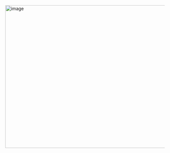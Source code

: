 <img width="698" height="451" alt="image" src="https://github.com/user-attachments/assets/38755986-e547-4614-b460-36c608ebd3ea" />


<!--
**chihsuanlu/chihsuanlu** is a ✨ _special_ ✨ repository because its `README.md` (this file) appears on your GitHub profile.

Here are some ideas to get you started:

- 🔭 I’m currently working on ...
- 🌱 I’m currently learning ...
- 👯 I’m looking to collaborate on ...
- 🤔 I’m looking for help with ...
- 💬 Ask me about ...
- 📫 How to reach me: ...
- 😄 Pronouns: ...
- ⚡ Fun fact: ...
-->

